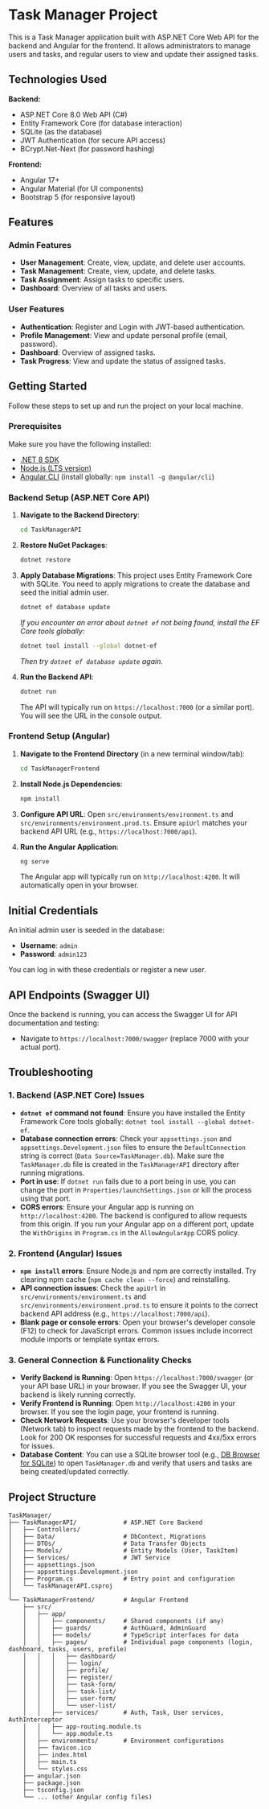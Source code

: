 # Task Manager Project

This is a Task Manager application built with ASP.NET Core Web API for the backend and Angular for the frontend. It allows administrators to manage users and tasks, and regular users to view and update their assigned tasks.

## Technologies Used

**Backend:**
- ASP.NET Core 8.0 Web API (C#)
- Entity Framework Core (for database interaction)
- SQLite (as the database)
- JWT Authentication (for secure API access)
- BCrypt.Net-Next (for password hashing)

**Frontend:**
- Angular 17+
- Angular Material (for UI components)
- Bootstrap 5 (for responsive layout)

## Features

### Admin Features
- **User Management**: Create, view, update, and delete user accounts.
- **Task Management**: Create, view, update, and delete tasks.
- **Task Assignment**: Assign tasks to specific users.
- **Dashboard**: Overview of all tasks and users.

### User Features
- **Authentication**: Register and Login with JWT-based authentication.
- **Profile Management**: View and update personal profile (email, password).
- **Dashboard**: Overview of assigned tasks.
- **Task Progress**: View and update the status of assigned tasks.

## Getting Started

Follow these steps to set up and run the project on your local machine.

### Prerequisites

Make sure you have the following installed:
- [.NET 8 SDK](https://dotnet.microsoft.com/download/dotnet/8.0)
- [Node.js (LTS version)](https://nodejs.org/en/download/)
- [Angular CLI](https://angular.io/cli) (install globally: `npm install -g @angular/cli`)

### Backend Setup (ASP.NET Core API)

1.  **Navigate to the Backend Directory**:
    ```bash
    cd TaskManagerAPI
    ```

2.  **Restore NuGet Packages**:
    ```bash
    dotnet restore
    ```

3.  **Apply Database Migrations**:
    This project uses Entity Framework Core with SQLite. You need to apply migrations to create the database and seed the initial admin user.
    ```bash
    dotnet ef database update
    ```
    *If you encounter an error about `dotnet ef` not being found, install the EF Core tools globally:*
    ```bash
    dotnet tool install --global dotnet-ef
    ```
    *Then try `dotnet ef database update` again.*

4.  **Run the Backend API**:
    ```bash
    dotnet run
    ```
    The API will typically run on `https://localhost:7000` (or a similar port). You will see the URL in the console output.

### Frontend Setup (Angular)

1.  **Navigate to the Frontend Directory** (in a new terminal window/tab):
    ```bash
    cd TaskManagerFrontend
    ```

2.  **Install Node.js Dependencies**:
    ```bash
    npm install
    ```

3.  **Configure API URL**:
    Open `src/environments/environment.ts` and `src/environments/environment.prod.ts`.
    Ensure `apiUrl` matches your backend API URL (e.g., `https://localhost:7000/api`).

4.  **Run the Angular Application**:
    ```bash
    ng serve
    ```
    The Angular app will typically run on `http://localhost:4200`. It will automatically open in your browser.

## Initial Credentials

An initial admin user is seeded in the database:
- **Username**: `admin`
- **Password**: `admin123`

You can log in with these credentials or register a new user.

## API Endpoints (Swagger UI)

Once the backend is running, you can access the Swagger UI for API documentation and testing:
- Navigate to `https://localhost:7000/swagger` (replace 7000 with your actual port).

## Troubleshooting

### 1. Backend (ASP.NET Core) Issues

-   **`dotnet ef` command not found**: Ensure you have installed the Entity Framework Core tools globally: `dotnet tool install --global dotnet-ef`.
-   **Database connection errors**: Check your `appsettings.json` and `appsettings.Development.json` files to ensure the `DefaultConnection` string is correct (`Data Source=TaskManager.db`). Make sure the `TaskManager.db` file is created in the `TaskManagerAPI` directory after running migrations.
-   **Port in use**: If `dotnet run` fails due to a port being in use, you can change the port in `Properties/launchSettings.json` or kill the process using that port.
-   **CORS errors**: Ensure your Angular app is running on `http://localhost:4200`. The backend is configured to allow requests from this origin. If you run your Angular app on a different port, update the `WithOrigins` in `Program.cs` in the `AllowAngularApp` CORS policy.

### 2. Frontend (Angular) Issues

-   **`npm install` errors**: Ensure Node.js and npm are correctly installed. Try clearing npm cache (`npm cache clean --force`) and reinstalling.
-   **API connection issues**: Check the `apiUrl` in `src/environments/environment.ts` and `src/environments/environment.prod.ts` to ensure it points to the correct backend API address (e.g., `https://localhost:7000/api`).
-   **Blank page or console errors**: Open your browser's developer console (F12) to check for JavaScript errors. Common issues include incorrect module imports or template syntax errors.

### 3. General Connection & Functionality Checks

-   **Verify Backend is Running**: Open `https://localhost:7000/swagger` (or your API base URL) in your browser. If you see the Swagger UI, your backend is likely running correctly.
-   **Verify Frontend is Running**: Open `http://localhost:4200` in your browser. If you see the login page, your frontend is running.
-   **Check Network Requests**: Use your browser's developer tools (Network tab) to inspect requests made by the frontend to the backend. Look for 200 OK responses for successful requests and 4xx/5xx errors for issues.
-   **Database Content**: You can use a SQLite browser tool (e.g., [DB Browser for SQLite](https://sqlitebrowser.org/)) to open `TaskManager.db` and verify that users and tasks are being created/updated correctly.

## Project Structure

```
TaskManager/
├── TaskManagerAPI/             # ASP.NET Core Backend
│   ├── Controllers/
│   ├── Data/                   # DbContext, Migrations
│   ├── DTOs/                   # Data Transfer Objects
│   ├── Models/                 # Entity Models (User, TaskItem)
│   ├── Services/               # JWT Service
│   ├── appsettings.json
│   ├── appsettings.Development.json
│   ├── Program.cs              # Entry point and configuration
│   └── TaskManagerAPI.csproj
│
└── TaskManagerFrontend/        # Angular Frontend
    ├── src/
    │   ├── app/
    │   │   ├── components/     # Shared components (if any)
    │   │   ├── guards/         # AuthGuard, AdminGuard
    │   │   ├── models/         # TypeScript interfaces for data
    │   │   ├── pages/          # Individual page components (login, dashboard, tasks, users, profile)
    │   │   │   ├── dashboard/
    │   │   │   ├── login/
    │   │   │   ├── profile/
    │   │   │   ├── register/
    │   │   │   ├── task-form/
    │   │   │   ├── task-list/
    │   │   │   ├── user-form/
    │   │   │   └── user-list/
    │   │   ├── services/       # Auth, Task, User services, AuthInterceptor
    │   │   ├── app-routing.module.ts
    │   │   └── app.module.ts
    │   ├── environments/       # Environment configurations
    │   ├── favicon.ico
    │   ├── index.html
    │   ├── main.ts
    │   └── styles.css
    ├── angular.json
    ├── package.json
    ├── tsconfig.json
    └── ... (other Angular config files)
```



